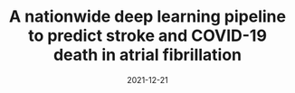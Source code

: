 ---
title: "A nationwide deep learning pipeline to predict stroke and COVID-19 death in atrial fibrillation"
date: "2021-12-21"

tags:
  - COVID-19
  - CVD-COVID-UK/COVID-IMPACT
  - HDR-UK
  - BHF Data Science Centre
  - preprint
  - EHR
  - linkage
  - Deep Learning
  - Machine Learning
  - Transformers
  - Risk Prediction
authors: [Alex Handy, Angela Wood, Cathie Sudlow, Christopher Tomlinson, Frank Kee, Johan H Thygesen, Mohammad Mamouei, Reecha Sofat, Richard
Dobson, Samantha Ip3, Spiros Denaxas, on behalf of the CVDCOVID-UK Consortium]
doi: 'https://doi.org/10.1101/2021.12.20.21268113'
publishDate: '2021-12-21'
publication_types:
  - '3' #  Preprint / Working Paper
publication: 'medRxiv'
publication_short: ''
abstract: ''
summary: ''
featured: no
url_pdf: 'https://www.medrxiv.org/content/10.1101/2021.12.20.21268113v1.full.pdf'
url_pmid: ''
url_code: 'https://github.com/BHFDSC/CCU004_02'
url_dataset: 'https://web.www.healthdatagateway.org/dataset/7e5f0247-f033-4f98-aed3-3d7422b9dc6d'
url_poster: ~
url_project: 'https://www.hdruk.ac.uk/projects/cvd-covid-uk-project/'
url_slides: ~
url_source: ~
url_video: ~
image:
  caption: ''
  focal_point: ''
  preview_only: no
projects: [CVD-COVID-UK/COVID-IMPACT]
slides: ''
---